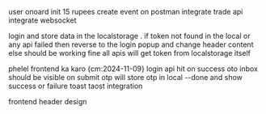 user onoard init 15 rupees
create event on postman
integrate trade api
integrate websocket

login and store data in the localstorage .
    if token not found in the local or any api failed then reverse to the login popup and change header content 
    else should be working fine
all apis will get token from localstorage itself


phelel frontend ka karo {cm:2024-11-09}
    login api hit on success oto inbox should be visible on submit otp will store otp in local --done
    and show success or failure toast 
    taost integration


frontend header design